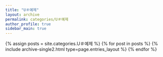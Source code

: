 ```yaml
---
title: "U＃예제"
layout: archive
permalink: categories/U＃예제
author_profile: true
sidebar_main: true
---
```


{% assign posts = site.categories.U＃예제 %}
{% for post in posts %} {% include archive-single2.html type=page.entries_layout %} {% endfor %}
